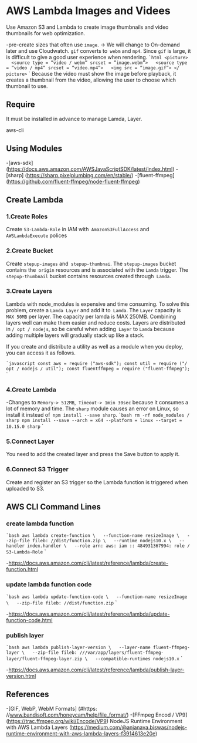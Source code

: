 # AWS Lambda Images and Videes

Use Amazon S3 and Lambda to create image thumbnails and video thumbnails for web optimization.

-pre-create sizes that often use `image`. -> We will change to On-demand later and use Cloudwatch.
`gif` converts to` webm` and `mp4`. Since `gif` is large, it is difficult to give a good user experience when rendering.
`` `html
<picture>
  <source type = ”video / webm” srcset = ”image.webm”>
  <source type = ”video / mp4” srcset = ”video.mp4”>
  <img src = ”image.gif”>
</ picture>
`` `
Because the video must show the image before playback, it creates a thumbnail from the video, allowing the user to choose which thumbnail to use.

## Require

It must be installed in advance to manage Lamda, Layer.

aws-cli

## Using Modules

-[aws-sdk] (https://docs.aws.amazon.com/AWSJavaScriptSDK/latest/index.html)
-[sharp] (https://sharp.pixelplumbing.com/en/stable/)
-[fluent-ffmpeg] (https://github.com/fluent-ffmpeg/node-fluent-ffmpeg)

## Create Lambda

### 1.Create Roles

Create `S3-Lambda-Role` in IAM with` AmazonS3FullAccess` and `AWSLambdaExecute` polices

### 2.Create Bucket

Create `stepup-images` and` stepup-thumbnai`.
The `stepup-images` bucket contains the` origin` resources and is associated with the `Lamda` trigger.
The `stepup-thumbnail` bucket contains resources created through` Lamda`.

### 3.Create Layers

Lambda with node_modules is expensive and time consuming.
To solve this problem, create a `Lamda Layer` and add it to` Lamda`. The `Layer` capacity is` MAX 50MB` per layer. The capacity per lamda is MAX 250MB. Combining layers well can make them easier and reduce costs.
Layers are distributed in `/ opt / nodejs`, so be careful when adding` Layer` to `Lamda` because adding multiple layers will gradually stack up like a stack.

If you create and distribute a utility as well as a module when you deploy, you can access it as follows.

`` `javascript
const aws = require ("aws-sdk");
const util = require ("/ opt / nodejs / util");
const fluentffmpeg = require ("fluent-ffmpeg");
`` `

### 4.Create Lambda

-Changes to `Memory-> 512MB`,` Timeout-> 1min 30sec` because it consumes a lot of memory and time.
The `sharp` module causes an error on Linux, so install it instead of` npm install --save sharp`.
`` `bash
rm -rf node_modules / sharp
npm install --save --arch = x64 --platform = linux --target = 10.15.0 sharp
`` `

### 5.Connect Layer

You need to add the created layer and press the Save button to apply it.

### 6.Connect S3 Trigger

Create and register an S3 trigger so the Lambda function is triggered when uploaded to S3.

## AWS CLI Command Lines

### create lambda function

`` `bash
aws lambda create-function \
  --function-name resizeImage \
  --zip-file fileb: //dist/function.zip \
  --runtime nodejs10.x \
  --handler index.handler \
  --role arn: aws: iam :: 484931367994: role / S3-Lambda-Role
`` `

-https://docs.aws.amazon.com/cli/latest/reference/lambda/create-function.html

### update lambda function code

`` `bash
aws lambda update-function-code \
  --function-name resizeImage \
  --zip-file fileb: //dist/function.zip
`` `

-https://docs.aws.amazon.com/cli/latest/reference/lambda/update-function-code.html

### publish layer

`` `bash
aws lambda publish-layer-version \
  --layer-name fluent-ffmpeg-layer \
  --zip-file fileb: ///var/app/layers/fluent-ffmpeg-layer/fluent-ffmpeg-layer.zip \
  --compatible-runtimes nodejs10.x
`` `

-https://docs.aws.amazon.com/cli/latest/reference/lambda/publish-layer-version.html


## References

-[GIF, WebP, WebM Formats] (#https: //www.bandisoft.com/honeycam/help/file_format/)
-[FFmpeg Encod / VP9] (https://trac.ffmpeg.org/wiki/Encode/VP9)
NodeJS Runtime Environment with AWS Lambda Layers (https://medium.com/@anjanava.biswas/nodejs-runtime-environment-with-aws-lambda-layers-f3914613e20e)
